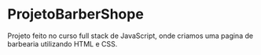 # ProjetoBarberShope
 Projeto feito no curso full stack de JavaScript, onde criamos uma pagina de barbearia utilizando HTML e CSS.
